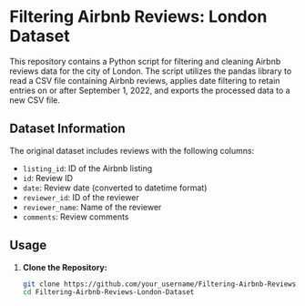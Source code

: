 # Filtering Airbnb Reviews: London Dataset

This repository contains a Python script for filtering and cleaning Airbnb reviews data for the city of London. The script utilizes the pandas library to read a CSV file containing Airbnb reviews, applies date filtering to retain entries on or after September 1, 2022, and exports the processed data to a new CSV file.

## Dataset Information

The original dataset includes reviews with the following columns:
- `listing_id`: ID of the Airbnb listing
- `id`: Review ID
- `date`: Review date (converted to datetime format)
- `reviewer_id`: ID of the reviewer
- `reviewer_name`: Name of the reviewer
- `comments`: Review comments

## Usage

1. **Clone the Repository:**
   ```bash
   git clone https://github.com/your_username/Filtering-Airbnb-Reviews-London-Dataset.git
   cd Filtering-Airbnb-Reviews-London-Dataset

